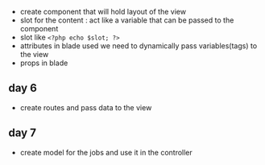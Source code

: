 - create component that will hold layout of the view
- slot for the content : act like a variable that can be passed to the component
- slot like `<?php echo $slot; ?>`
- attributes in blade used we need to dynamically pass variables(tags) to the view
- props in blade 


##  day 6 
- create routes and pass data to the view

## day 7
- create model for the jobs and use it in the controller
